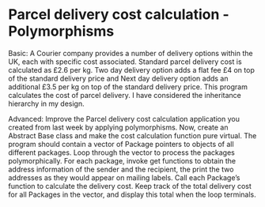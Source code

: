 # Parcel delivery cost calculation - Polymorphisms

Basic: A Courier company provides a number of delivery options within the UK, each with specific cost associated. Standard parcel delivery cost is calculated as £2.6 per kg. Two day delivery option adds a flat fee £4 on top of the standard delivery price and Next day delivery option adds an additional £3.5 per kg on top of the standard delivery price.
This program calculates the cost of parcel delivery. I have considered the inheritance hierarchy in my design.

Advanced: Improve the Parcel delivery cost calculation application you created from last week by applying polymorphisms. Now, create an Abstract Base class and make the cost calculation function pure virtual. The program should contain a vector of Package pointers to objects of all different packages. Loop through the vector to process the packages polymorphically. For each package, invoke get functions to obtain the address information of the sender and the recipient, the print the two addresses as they would appear on mailing labels. Call each Package’s function to calculate the delivery cost. Keep track of the total delivery cost for all Packages in the vector, and display this total when the loop terminals.


